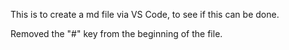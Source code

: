 This is to create a md file via VS Code, to see if this can be done. 

Removed the "#" key from the beginning of the file. 